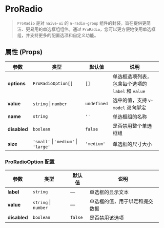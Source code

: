 # ProRadio

> `ProRadio` 是对 `naive-ui` 的 `n-radio-group` 组件的封装，旨在提供更简洁、更易用的单选框组组件。通过 `ProRadio`，您可以更方便地使用单选框组，并支持更多的配置选项和自定义功能。

<demo path="./components/DemoProRadio" />

<demo path="./components/DemoProRadio2" />

## **属性 (Props)**

| 参数           | 类型                                   | 默认值         | 说明                                |
|--------------|--------------------------------------|-------------|-----------------------------------|
| **options**  | `ProRadioOption[]`                   | `[]`        | 单选框选项列表，包含每个选项的 `label` 和 `value` |
| **value**    | `string` \| `number`                 | `undefined` | 选中的值，支持 `v-model` 双向绑定            |
| **name**     | `string`                             | `''`        | 单选框组的名称                           |
| **disabled** | `boolean`                            | `false`     | 是否禁用整个单选框组                        |
| **size**     | `'small'` \| `'medium'` \| `'large'` | `'medium'`  | 单选框的尺寸大小                          |

### **ProRadioOption 配置**

| 参数           | 类型                   | 默认值     | 说明              |
|--------------|----------------------|---------|-----------------|
| **label**    | `string`             | —       | 单选框的显示文本        |
| **value**    | `string` \| `number` | —       | 单选框的值，用于绑定和提交数据 |
| **disabled** | `boolean`            | `false` | 是否禁用该选项         |
